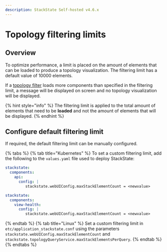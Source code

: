 ```yaml
---
description: StackState Self-hosted v4.6.x
---
```


# Topology filtering limits

## Overview

To optimize performance, a limit is placed on the amount of elements that can be loaded to produce a topology visualization. The filtering limit has a default value of 10000 elements.

If a [topology filter](/use/stackstate-ui/filters.md) loads more components than specified in the filtering limit, a message will be displayed on screen and no topology visualization will be displayed.

{% hint style="info" %}
The filtering limit is applied to the total amount of elements that need to be **loaded** and not the amount of elements that will be displayed.
{% endhint %}

## Configure default filtering limit

If required, the default filtering limit can be manually configured. 

{% tabs %}
{% tab title="Kubernetes" %}
To set a custom filtering limit, add the following to the `values.yaml` file used to deploy StackState:
```yaml
stackstate:
  components:
    api:
      config: |
         stackstate.webUIConfig.maxStackElementCount = <newvalue>

stackstate:
  components:
    view-health:
      config: |
         stackstate.webUIConfig.maxStackElementCount = <newvalue>
```
{% endtab %}
{% tab title="Linux" %}
Set a custom filtering limit in `etc/application_stackstate.conf` using the parameters `stackstate.webUIConfig.maxStackElementCount` and `stackstate.topologyQueryService.maxStackElementsPerQuery`.
{% endtab %}
{% endtabs %}
